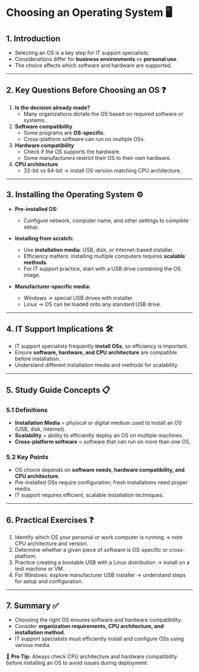 # Choosing an Operating System 🖥️

## 1. Introduction
- Selecting an OS is a key step for IT support specialists.  
- Considerations differ for **business environments** vs **personal use**.  
- The choice affects which software and hardware are supported.

---

## 2. Key Questions Before Choosing an OS ❓
1. **Is the decision already made?**  
   - Many organizations dictate the OS based on required software or systems.  
2. **Software compatibility**  
   - Some programs are **OS-specific**.  
   - Cross-platform software can run on multiple OSs.  
3. **Hardware compatibility**  
   - Check if the OS supports the hardware.  
   - Some manufacturers restrict their OS to their own hardware.  
4. **CPU architecture**  
   - 32-bit vs 64-bit → install OS version matching CPU architecture.  

---

## 3. Installing the Operating System ⚙️

- **Pre-installed OS:**  
  - Configure network, computer name, and other settings to complete setup.  

- **Installing from scratch:**  
  - Use **installation media**: USB, disk, or Internet-based installer.  
  - Efficiency matters: installing multiple computers requires **scalable methods**.  
  - For IT support practice, start with a USB drive containing the OS image.  

- **Manufacturer-specific media:**  
  - Windows → special USB drives with installer.  
  - Linux → OS can be loaded onto any standard USB drive.  

---

## 4. IT Support Implications 🛠️
- IT support specialists frequently **install OSs**, so efficiency is important.  
- Ensure **software, hardware, and CPU architecture** are compatible before installation.  
- Understand different installation media and methods for scalability.  

---

## 5. Study Guide Concepts 📋

### 5.1 Definitions
- **Installation Media** = physical or digital medium used to install an OS (USB, disk, Internet).  
- **Scalability** = ability to efficiently deploy an OS on multiple machines.  
- **Cross-platform software** = software that can run on more than one OS.  

### 5.2 Key Points
- OS choice depends on **software needs, hardware compatibility, and CPU architecture**.  
- Pre-installed OSs require configuration; fresh installations need proper media.  
- IT support requires efficient, scalable installation techniques.  

---

## 6. Practical Exercises ❓
1. Identify which OS your personal or work computer is running → note CPU architecture and version.  
2. Determine whether a given piece of software is OS-specific or cross-platform.  
3. Practice creating a bootable USB with a Linux distribution → install on a test machine or VM.  
4. For Windows: explore manufacturer USB installer → understand steps for setup and configuration.  

---

## 7. Summary ✅
- Choosing the right OS ensures software and hardware compatibility.  
- Consider **organization requirements, CPU architecture, and installation method**.  
- IT support specialists must efficiently install and configure OSs using various media.  

🔑 **Pro Tip:** Always check CPU architecture and hardware compatibility before installing an OS to avoid issues during deployment.

